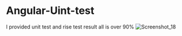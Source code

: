 # Angular-Uint-test
I provided unit test and rise test result all is over 90%
![Screenshot_18](https://user-images.githubusercontent.com/86986628/129895216-96ec02cb-f6e0-43e1-afff-ded514c42647.png)
